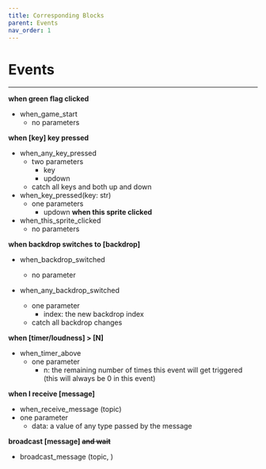 ```yaml
---
title: Corresponding Blocks
parent: Events
nav_order: 1
---
```

# Events
---

**when green flag clicked**  
- when_game_start
	- no parameters

**when [key] key pressed**
- when_any_key_pressed
	- two parameters
		- key 
		- updown
	- catch all keys and both up and down
- when_key_pressed(key: str)
	- one parameters
		- updown
**when this sprite clicked**
- when_this_sprite_clicked
	- no parameters

**when backdrop switches to [backdrop]**
- when_backdrop_switched
	- no parameter

- when_any_backdrop_switched
	- one parameter
		- index: the new backdrop index
	- catch all backdrop changes

**when [timer/loudness] > [N]**
- when_timer_above
	- one parameter
		- n: the remaining number of times this event will get triggered (this will always be 0 in this event)

**when I receive [message]** 
- when_receive_message (topic)
- one parameter
	- data: a value of any type passed by the message 

**broadcast [message] ~~and wait~~**
- broadcast_message (topic, )
